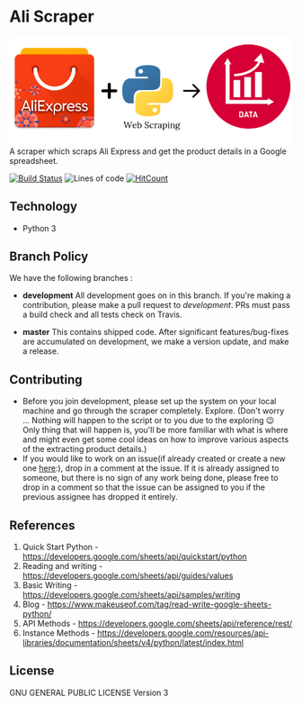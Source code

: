 # Ali Scraper

![Ali Scraper](/other/Scraper-artwork.png)
A scraper which scraps Ali Express and get the product details in a Google spreadsheet.

[![Build Status](https://travis-ci.org/ParthS007/Ali-Scraper.svg?branch=development)](https://travis-ci.org/ParthS007/Ali-Scraper)
![Lines of code](https://tokei.rs/b1/github/ParthS007/Ali-Scraper)
[![HitCount](http://hits.dwyl.io/ParthS007/Ali-Scraper.svg)](http://hits.dwyl.io/ParthS007/Ali-Scraper)

## Technology

- Python 3

## Branch Policy

We have the following branches :

- **development**
  All development goes on in this branch. If you're making a contribution, please make a pull request to _development_.
  PRs must pass a build check and all tests check on Travis.

- **master**
This contains shipped code. After significant features/bug-fixes are accumulated on development, we make a version update, and make a release.

## Contributing

- Before you join development, please set up the system on your local machine and go through the scraper completely. Explore. (Don't worry ... Nothing will happen to the script or to you due to the exploring :wink: Only thing that will happen is, you'll be more familiar with what is where and might even get some cool ideas on how to improve various aspects of the extracting product details.)
- If you would like to work on an issue(if already created or create a new one [here](https://github.com/ParthS007/Ali-Scraper/issues/new):), drop in a comment at the issue. If it is already assigned to someone, but there is no sign of any work being done, please free to drop in a comment so that the issue can be assigned to you if the previous assignee has dropped it entirely.

## References
1. Quick Start Python - https://developers.google.com/sheets/api/quickstart/python
2. Reading and writing - https://developers.google.com/sheets/api/guides/values
3. Basic Writing - https://developers.google.com/sheets/api/samples/writing
4. Blog - https://www.makeuseof.com/tag/read-write-google-sheets-python/
5. API Methods - https://developers.google.com/sheets/api/reference/rest/
6. Instance Methods - https://developers.google.com/resources/api-libraries/documentation/sheets/v4/python/latest/index.html

## License

GNU GENERAL PUBLIC LICENSE  Version 3